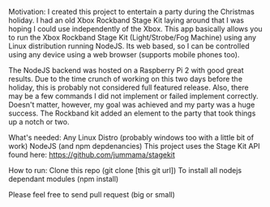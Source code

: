
Motivation:
  I created this project to entertain a party during the Christmas holiday. I had an old Xbox Rockband Stage Kit laying around that I was hoping I could use independently of the Xbox. This app basically allows you to run the Xbox Rockband Stage Kit (Light/Strobe/Fog Machine) using any Linux distribution running NodeJS. Its web based, so I can be controlled using any device using a web browser (supports mobile phones too).

  The NodeJS backend was hosted on a Raspberry Pi 2 with good great results. Due to the time crunch of working on this two days before the holiday, this is probably not considered full featured release. Also, there may be a few commands I did not implement or failed implement correctly. Doesn't matter, however, my goal was achieved and my party was a huge success. The Rockband kit added an element to the party that took things up a notch or two.


What's needed:
  Any Linux Distro (probably windows too with a little bit of work)
  NodeJS (and npm depdenancies)
  This project uses the Stage Kit API found here: https://github.com/jummama/stagekit


How to run:
  Clone this repo (git clone [this git url])
  To install all nodejs dependant modules (npm install)




Please feel free to send pull request (big or small)
